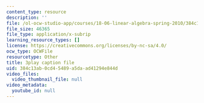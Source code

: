 ```yaml
---
content_type: resource
description: ''
file: /ol-ocw-studio-app/courses/18-06-linear-algebra-spring-2010/384c13ab0cd45489a5daad41294e844d_MsIvs_6vC38.vtt
file_size: 46365
file_type: application/x-subrip
learning_resource_types: []
license: https://creativecommons.org/licenses/by-nc-sa/4.0/
ocw_type: OCWFile
resourcetype: Other
title: 3play caption file
uid: 384c13ab-0cd4-5489-a5da-ad41294e844d
video_files:
  video_thumbnail_file: null
video_metadata:
  youtube_id: null
---
```

